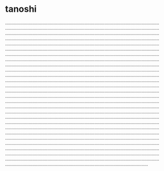 # tanoshi
.......................................................................................................................................................................................................................................................................................................................................................................................................................................................................................................................................................................................................................................................................................................................................................................................................................................................................................................................................................................................................................................................................................................................................................................................................................................................................................................................................................................................................................................................................................................................................................................................................................................................................................................................................................................................................................................................................................................................................................................................................................................................................................................................................................................................................................................................................................................................................................................................................................................................................................................................................................................................................................................................................................................................................................................................................................................................................................................................................................................................................................................................................................................................................................................................................................................................................................................................................................................................................................................................................................................................................................................................................